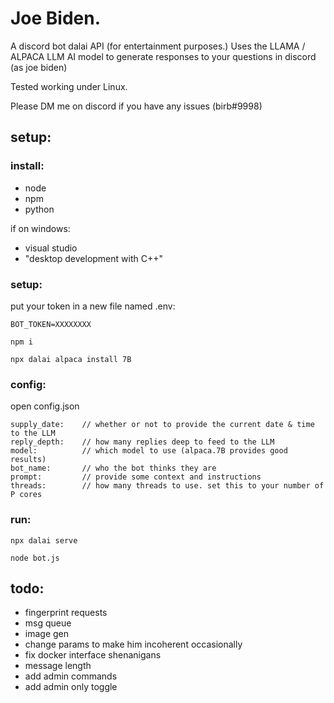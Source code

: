 # Joe Biden.

A discord bot dalai API (for entertainment purposes.)
Uses the LLAMA / ALPACA LLM AI model to generate responses to your questions in discord (as joe biden)

Tested working under Linux.

Please DM me on discord if you have any issues (birb#9998)

## setup:

### install:

- node
- npm
- python

if on windows: 
- visual studio
- "desktop development with C++"

### setup:
put your token in a new file named .env:

```
BOT_TOKEN=XXXXXXXX
```

```
npm i

npx dalai alpaca install 7B
```
### config:
open config.json

```
supply_date:    // whether or not to provide the current date & time to the LLM
reply_depth:    // how many replies deep to feed to the LLM
model:          // which model to use (alpaca.7B provides good results)
bot_name:       // who the bot thinks they are
prompt:         // provide some context and instructions
threads:        // how many threads to use. set this to your number of P cores
```

### run:

```
npx dalai serve

node bot.js
```

## todo:

- fingerprint requests
- msg queue
- image gen
- change params to make him incoherent occasionally
- fix docker interface shenanigans
- message length
- add admin commands
- add admin only toggle
